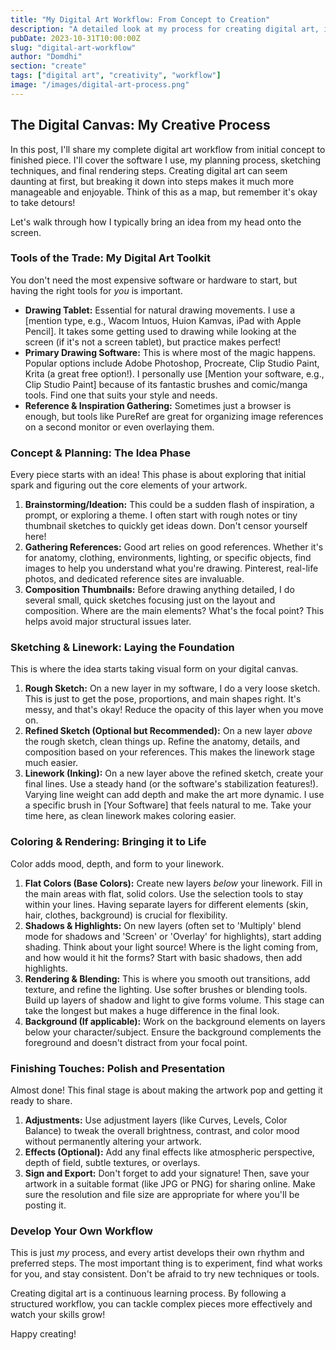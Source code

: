 ```yaml
---
title: "My Digital Art Workflow: From Concept to Creation"
description: "A detailed look at my process for creating digital art, including tools, techniques, and tips for beginners."
pubDate: 2023-10-31T10:00:00Z
slug: "digital-art-workflow"
author: "Domdhi"
section: "create"
tags: ["digital art", "creativity", "workflow"]
image: "/images/digital-art-process.png"
---
```


## The Digital Canvas: My Creative Process

In this post, I'll share my complete digital art workflow from initial concept to finished piece. I'll cover the software I use, my planning process, sketching techniques, and final rendering steps. Creating digital art can seem daunting at first, but breaking it down into steps makes it much more manageable and enjoyable. Think of this as a map, but remember it's okay to take detours!

Let's walk through how I typically bring an idea from my head onto the screen.

### Tools of the Trade: My Digital Art Toolkit

You don't need the most expensive software or hardware to start, but having the right tools for *you* is important.

* **Drawing Tablet:** Essential for natural drawing movements. I use a [mention type, e.g., Wacom Intuos, Huion Kamvas, iPad with Apple Pencil]. It takes some getting used to drawing while looking at the screen (if it's not a screen tablet), but practice makes perfect!
* **Primary Drawing Software:** This is where most of the magic happens. Popular options include Adobe Photoshop, Procreate, Clip Studio Paint, Krita (a great free option!). I personally use [Mention your software, e.g., Clip Studio Paint] because of its fantastic brushes and comic/manga tools. Find one that suits your style and needs.
* **Reference & Inspiration Gathering:** Sometimes just a browser is enough, but tools like PureRef are great for organizing image references on a second monitor or even overlaying them.

### Concept & Planning: The Idea Phase

Every piece starts with an idea! This phase is about exploring that initial spark and figuring out the core elements of your artwork.

1.  **Brainstorming/Ideation:** This could be a sudden flash of inspiration, a prompt, or exploring a theme. I often start with rough notes or tiny thumbnail sketches to quickly get ideas down. Don't censor yourself here!
2.  **Gathering References:** Good art relies on good references. Whether it's for anatomy, clothing, environments, lighting, or specific objects, find images to help you understand what you're drawing. Pinterest, real-life photos, and dedicated reference sites are invaluable.
3.  **Composition Thumbnails:** Before drawing anything detailed, I do several small, quick sketches focusing just on the layout and composition. Where are the main elements? What's the focal point? This helps avoid major structural issues later.

### Sketching & Linework: Laying the Foundation

This is where the idea starts taking visual form on your digital canvas.

1.  **Rough Sketch:** On a new layer in my software, I do a very loose sketch. This is just to get the pose, proportions, and main shapes right. It's messy, and that's okay! Reduce the opacity of this layer when you move on.
2.  **Refined Sketch (Optional but Recommended):** On a new layer *above* the rough sketch, clean things up. Refine the anatomy, details, and composition based on your references. This makes the linework stage much easier.
3.  **Linework (Inking):** On a new layer above the refined sketch, create your final lines. Use a steady hand (or the software's stabilization features!). Varying line weight can add depth and make the art more dynamic. I use a specific brush in [Your Software] that feels natural to me. Take your time here, as clean linework makes coloring easier.

### Coloring & Rendering: Bringing it to Life

Color adds mood, depth, and form to your linework.

1.  **Flat Colors (Base Colors):** Create new layers *below* your linework. Fill in the main areas with flat, solid colors. Use the selection tools to stay within your lines. Having separate layers for different elements (skin, hair, clothes, background) is crucial for flexibility.
2.  **Shadows & Highlights:** On new layers (often set to 'Multiply' blend mode for shadows and 'Screen' or 'Overlay' for highlights), start adding shading. Think about your light source! Where is the light coming from, and how would it hit the forms? Start with basic shadows, then add highlights.
3.  **Rendering & Blending:** This is where you smooth out transitions, add texture, and refine the lighting. Use softer brushes or blending tools. Build up layers of shadow and light to give forms volume. This stage can take the longest but makes a huge difference in the final look.
4.  **Background (If applicable):** Work on the background elements on layers below your character/subject. Ensure the background complements the foreground and doesn't distract from your focal point.

### Finishing Touches: Polish and Presentation

Almost done! This final stage is about making the artwork pop and getting it ready to share.

1.  **Adjustments:** Use adjustment layers (like Curves, Levels, Color Balance) to tweak the overall brightness, contrast, and color mood without permanently altering your artwork.
2.  **Effects (Optional):** Add any final effects like atmospheric perspective, depth of field, subtle textures, or overlays.
3.  **Sign and Export:** Don't forget to add your signature! Then, save your artwork in a suitable format (like JPG or PNG) for sharing online. Make sure the resolution and file size are appropriate for where you'll be posting it.

### Develop Your Own Workflow

This is just *my* process, and every artist develops their own rhythm and preferred steps. The most important thing is to experiment, find what works for you, and stay consistent. Don't be afraid to try new techniques or tools.

Creating digital art is a continuous learning process. By following a structured workflow, you can tackle complex pieces more effectively and watch your skills grow!

Happy creating!